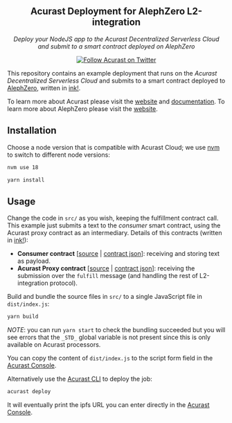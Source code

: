 <h2 align="center">Acurast Deployment for AlephZero L2-integration</h2>

<p align="center">
  <em>
    Deploy your NodeJS app to the Acurast Decentralized Serverless Cloud and submit to a smart contract deployed on AlephZero
  </em>
</p>

<p align="center">
  <a href="https://twitter.com/Acurast">
    <img alt="Follow Acurast on Twitter" src="https://img.shields.io/badge/%40Acurast-9f9f9f?style=flat-square&logo=x&labelColor=555"></a>
</p>

This repository contains an example deployment that runs on the _Acurast Decentralized Serverless Cloud_ and submits to a smart contract deployed to [AlephZero](https://alephzero.org/), written in [ink!](https://use.ink/).

To learn more about Acurast please visit the [website](https://acurast.com/) and [documentation](https://docs.acurast.com/).
To learn more about AlephZero please visit the [website](https://alephzero.org/).

## Installation

Choose a node version that is compatible with Acurast Cloud; we use [nvm](https://github.com/nvm-sh/nvm) to switch to different node versions:

```sh
nvm use 18
```

```sh
yarn install
```

## Usage

Change the code in `src/` as you wish, keeping the fulfillment contract call. This example just submits a text to the _consumer_ smart contract, using the Acurast proxy contract as an intermediary. Details of this contracts (written in [ink!](https://use.ink/)):

- **Consumer contract** [[source](https://github.com/Acurast/acurast-substrate/blob/develop/ink/consumer/lib.rs) | [contract json](./acurast_consumer_ink.json)]: receiving and storing text as payload.
- **Acurast Proxy contract** [[source](https://github.com/Acurast/acurast-substrate/blob/develop/ink/proxy/lib.rs) | [contract json](./src/acurast_proxy_ink.json)]: receiving the submission over the `fulfill` message (and handling the rest of L2-integration protocol).



Build and bundle the source files in `src/` to a single JavaScript file in `dist/index.js`: 

```sh
yarn build
```

*NOTE*: you can run `yarn start` to check the bundling succeeded but you will see errors that the `_STD_` global variable is not present since this is only available on Acurast processors.

You can copy the content of `dist/index.js` to the script form field in the [Acurast Console](https://console.acurast.com/).

Alternatively use the [Acurast CLI](https://github.com/Acurast/acurast-cli) to deploy the job:

```sh
acurast deploy
```

It will eventually print the ipfs URL you can enter directly in the [Acurast Console](https://console.acurast.com/).
